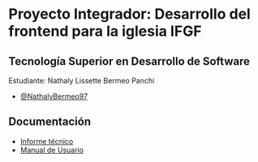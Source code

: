 # Proyecto Integrador: Desarrollo del frontend para la iglesia IFGF

## Tecnología Superior en Desarrollo de Software

Estudiante: Nathaly Lissette Bermeo Panchi 

- [@NathalyBermeo97](https://github.com/NathalyBermeo97)

## Documentación

- [Informe técnico](https://github.com/NathalyBermeo97/ifgf/blob/dev/InformeTécnico_NathalyBermeo-2022.pdf)
- [Manual de Usuario](https://www.youtube.com/watch?v=SQKP-GNjwq4)




